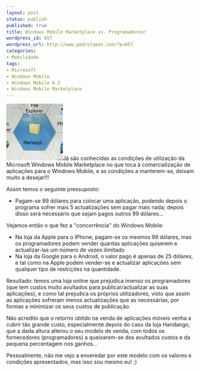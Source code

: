 ```yaml
---
layout: post
status: publish
published: true
title: Windows Mobile Marketplace vs. Programadores!
wordpress_id: 657
wordpress_url: http://www.pedrolamas.com/?p=657
categories:
- Mobilidade
tags:
- Microsoft
- Windows Mobile
- Windows Mobile 6.5
- Windows Mobile Marketplace
---
```

![Microsoft Windows Mobile Marketplace](/wp-content/uploads/2009/03/microsoft-windows-mobile-marketplace.jpg "Microsoft Windows Mobile Marketplace")Já são conhecidas as condições de utilização da Microsoft Windows Mobile Marketplace no que toca à comercialização de aplicações para o Windows Mobile, e as condições a manterem-se, deixam muito a desejar!!!

Assim temos o seguinte pressuposto:

-   Pagam-se 99 dólares para colocar uma aplicação, podendo depois o programa sofrer mais 5 actualizações sem pagar mais nada; depois disso será necessário que sejam pagos outros 99 dólares...

Vejamos então o que fez a "concorrência" do Windows Mobile:

-   Na loja da Apple para o IPhone, pagam-se os mesmos 99 dólares, mas os programadores podem vender quantas aplicações quiserem e actualizar-las um número de vezes ilimitado
-   Na loja da Google para o Android, o valor pago é apenas de 25 dólares, e tal como na Apple podem vender-se e actualizar aplicações sem qualquer tipo de restrições na quantidade.

Resultado: temos uma loja online que prejudica imenso os programadores (que tem custos muito avultados para publicar/actualizar as suas aplicações), e como tal prejudica os próprios utilizadores, visto que assim as aplicações sofreram menos actualizações que as necessárias, por formas a minimizar os seus custos de publicação.

Não acredito que o retorno obtido na venda de aplicações móveis venha a cubrir tão grande custo, especialmente depois do caso da loja Handango, que a dada altura alterou o seu modelo de venda, com todos os fornecedores (programadores) a queixarem-se dos avultados custos e da pequena percentagem nos ganhos...

Pessoalmente, não me vejo a enveredar por este modelo com os valores e condições apresentados, mas isso sou mesmo eu! ;)
